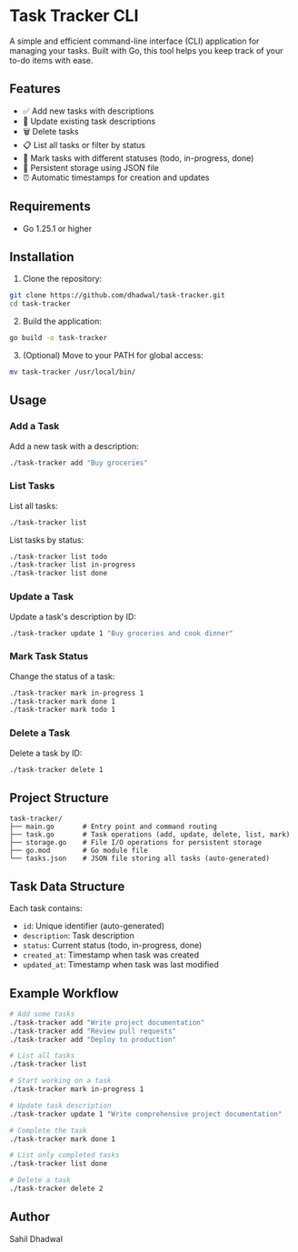 # Task Tracker CLI

A simple and efficient command-line interface (CLI) application for managing your tasks. Built with Go, this tool helps you keep track of your to-do items with ease.

## Features

- ✅ Add new tasks with descriptions
- 📝 Update existing task descriptions
- 🗑️ Delete tasks
- 📋 List all tasks or filter by status
- 🔄 Mark tasks with different statuses (todo, in-progress, done)
- 💾 Persistent storage using JSON file
- ⏰ Automatic timestamps for creation and updates

## Requirements

- Go 1.25.1 or higher

## Installation

1. Clone the repository:
```bash
git clone https://github.com/dhadwal/task-tracker.git
cd task-tracker
```

2. Build the application:
```bash
go build -o task-tracker
```

3. (Optional) Move to your PATH for global access:
```bash
mv task-tracker /usr/local/bin/
```

## Usage

### Add a Task
Add a new task with a description:
```bash
./task-tracker add "Buy groceries"
```

### List Tasks
List all tasks:
```bash
./task-tracker list
```

List tasks by status:
```bash
./task-tracker list todo
./task-tracker list in-progress
./task-tracker list done
```

### Update a Task
Update a task's description by ID:
```bash
./task-tracker update 1 "Buy groceries and cook dinner"
```

### Mark Task Status
Change the status of a task:
```bash
./task-tracker mark in-progress 1
./task-tracker mark done 1
./task-tracker mark todo 1
```

### Delete a Task
Delete a task by ID:
```bash
./task-tracker delete 1
```

## Project Structure

```
task-tracker/
├── main.go       # Entry point and command routing
├── task.go       # Task operations (add, update, delete, list, mark)
├── storage.go    # File I/O operations for persistent storage
├── go.mod        # Go module file
└── tasks.json    # JSON file storing all tasks (auto-generated)
```

## Task Data Structure

Each task contains:
- `id`: Unique identifier (auto-generated)
- `description`: Task description
- `status`: Current status (todo, in-progress, done)
- `created_at`: Timestamp when task was created
- `updated_at`: Timestamp when task was last modified

## Example Workflow

```bash
# Add some tasks
./task-tracker add "Write project documentation"
./task-tracker add "Review pull requests"
./task-tracker add "Deploy to production"

# List all tasks
./task-tracker list

# Start working on a task
./task-tracker mark in-progress 1

# Update task description
./task-tracker update 1 "Write comprehensive project documentation"

# Complete the task
./task-tracker mark done 1

# List only completed tasks
./task-tracker list done

# Delete a task
./task-tracker delete 2
```

## Author

Sahil Dhadwal